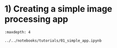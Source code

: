 # 1) Creating a simple image processing app

```{toctree}
:maxdepth: 4

../../notebooks/tutorials/01_simple_app.ipynb
```
